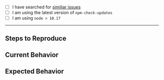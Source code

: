 - [ ] I have searched for [similiar issues](https://github.com/tjunnone/npm-check-updates/issues)
- [ ] I am using the latest version of `npm-check-updates`
- [ ] I am using `node > 10.17`

---------------------------

## Steps to Reproduce

## Current Behavior

## Expected Behavior
